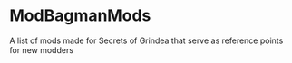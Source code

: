 # ModBagmanMods
A list of mods made for Secrets of Grindea that serve as reference points for new modders
